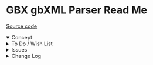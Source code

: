 # GBX gbXML Parser Read Me

[Source code](  )

<details open >

<summary>Concept</summary>


</details>

<details>

<summary>To Do / Wish List</summary>


</details>

<details>

<summary>Issues</summary>


</details>

<details>

<summary>Change Log</summary>

### 2019-07-10 ~ Theo

0.17.00-1gbx

* F - GBX.md:First commit
* F - GBX.md/GBX.js: Add text content
</details>